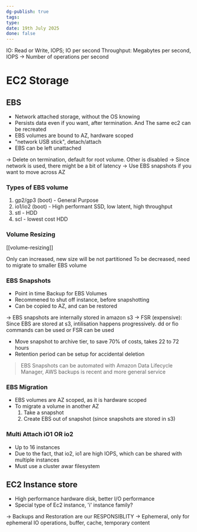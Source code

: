 ```yaml
---
dg-publish: true
tags: 
type: 
date: 19th July 2025
done: false
---
```


IO: Read or Write, IOPS; IO per second
Throughput: Megabytes per second, IOPS -> Number of operations per second

# EC2 Storage
## EBS
- Network attached storage, without the OS knowing
- Persists data even if you want, after termination. And The same ec2 can be recreated
- EBS volumes are bound to AZ, hardware scoped
- "network USB stick", detach/attach
- EBS can be left unattached

-> Delete on termination, default for root volume. Other is disabled
-> Since network is used, there might be a bit of latency
-> Use EBS snapshots if you want to move across AZ

### Types of EBS volume
1. gp2/gp3 (boot) - General Purpose
2. io1/io2 (boot) - High performant SSD, low latent, high throughput
3. stl - HDD
4. scl - lowest cost HDD

### Volume Resizing
[[volume-resizing]]

Only can increased, new size will be not partitioned
To be decreased, need to migrate to smaller EBS volume

### EBS Snapshots
- Point in time Backup for EBS Volumes
- Recommened to shut off instance, before snapshotting
- Can be copied to AZ, and can be restored

-> EBS snapshots are internally stored in amazon s3
-> FSR (expensive): Since EBS are stored at s3, intilisation happens progressively. dd or fio commands can be used or FSR can be used

- Move snapshot to archive tier, to save 70% of costs, takes 22 to 72 hours
- Retention period can be setup for accidental deletion

> EBS Snapshots can be automated with Amazon Data Lifecycle Manager, AWS backups is recent and more general service

### EBS Migration
- EBS volumes are AZ scoped, as it is hardware scoped
- To migrate a volume in another AZ
    1. Take a snapshot
    2. Create EBS out of snapshot (since snapshots are stored in s3)

### Multi Attach iO1 OR io2
- Up to 16 instances
- Due to the fact, that io2, io1 are high IOPS, which can be shared with multiple instances
- Must use a cluster awar filesystem


## EC2 Instance store
- High performance hardware disk, better I/O performance
- Special type of Ec2 instance, 'i' instance family?

-> Backups and Restoration are our RESPONSIBLITY
-> Ephemeral, only for ephemeral IO operations, buffer, cache, temporary content


